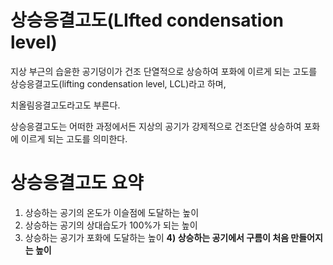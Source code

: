 # 상승응결고도(LIfted condensation level)


지상 부근의 습윤한 공기덩이가 건조 단열적으로 상승하여 포화에 이르게 되는 고도를 상승응결고도(lifting condensation level, LCL)라고 하며,

치올림응결고도라고도 부른다.

상승응결고도는 어떠한 과정에서든 지상의 공기가 강제적으로 건조단열 상승하여 포화에 이르게 되는 고도를 의미한다.

# 상승응결고도 요약

1) 상승하는 공기의 온도가 이슬점에 도달하는 높이
2) 상승하는 공기의 상대습도가 100%가 되는 높이
3) 상승하는 공기가 포화에 도달하는 높이
__4) 상승하는 공기에서 구름이 처음 만들어지는 높이__
